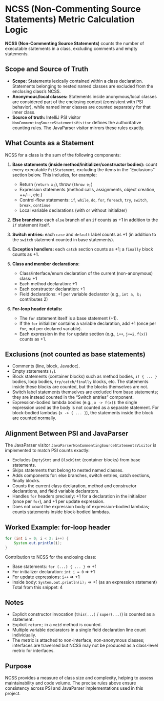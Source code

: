 # NCSS (Non-Commenting Source Statements) Metric Calculation Logic

**NCSS (Non-Commenting Source Statements)** counts the number of executable statements in a class, excluding comments and empty statements.

## Scope and Source of Truth

* **Scope:** Statements lexically contained within a class declaration. Statements belonging to nested named classes are excluded from the enclosing class’s NCSS.
* **Anonymous/local classes:** Statements inside anonymous/local classes are considered part of the enclosing context (consistent with PSI behavior), while named inner classes are counted separately for that inner class.
* **Source of truth:** IntelliJ PSI visitor `NonCommentingSourceStatementsVisitor` defines the authoritative counting rules. The JavaParser visitor mirrors these rules exactly.

## What Counts as a Statement

NCSS for a class is the sum of the following components:

1) **Base statements (inside method/initializer/constructor bodies):** count every executable `PsiStatement`, excluding the items in the “Exclusions” section below. This includes, for example:
   - Return (`return x;`), throw (`throw e;`)
   - Expression statements (method calls, assignments, object creation, ++/--, etc.)
   - Control-flow statements: `if`, `while`, `do`, `for`, `foreach`, `try`, `switch`, `break`, `continue`
   - Local variable declarations (with or without initializer)

2) **Else branches:** each `else` branch of an `if` counts as +1 in addition to the `if` statement itself.

3) **Switch entries:** each `case` and `default` label counts as +1 (in addition to the `switch` statement counted in base statements).

4) **Exception handlers:** each `catch` section counts as +1; a `finally` block counts as +1.

5) **Class and member declarations:**
   - Class/interface/enum declaration of the current (non-anonymous) class: +1
   - Each method declaration: +1
   - Each constructor declaration: +1
   - Field declarations: +1 per variable declarator (e.g., `int a, b;` contributes 2)

6) **For-loop header details:**
   - The `for` statement itself is a base statement (+1).
   - If the `for` initializer contains a variable declaration, add +1 (once per `for`, not per declared variable).
   - Each expression in the `for` update section (e.g., `i++`, `j+=2`, `f(x)`) counts as +1.

## Exclusions (not counted as base statements)

* Comments (line, block, Javadoc).
* Empty statements (`;`).
* Block statements (container blocks) such as method bodies, `if { ... }` bodies, loop bodies, `try/catch/finally` blocks, etc. The statements inside these blocks are counted, but the blocks themselves are not.
* Switch label statements themselves are excluded from base statements; they are instead counted in the “Switch entries” component.
* Expression-bodied lambda bodies (e.g., `x -> f(x)`): the single expression used as the body is not counted as a separate statement. For block-bodied lambdas (`x -> { ... }`), the statements inside the block are counted normally.

## Alignment Between PSI and JavaParser

The JavaParser visitor `JavaParserNonCommentingSourceStatementsVisitor` is implemented to match PSI counts exactly:

* Excludes `EmptyStmt` and `BlockStmt` (container blocks) from base statements.
* Skips statements that belong to nested named classes.
* Adds components for: else branches, switch entries, catch sections, finally blocks.
* Counts the current class declaration, method and constructor declarations, and field variable declarators.
* Handles `for` headers precisely: +1 for a declaration in the initializer (once per `for`), and +1 per update expression.
* Does not count the expression body of expression-bodied lambdas; counts statements inside block-bodied lambdas.

## Worked Example: for-loop header

```java
for (int i = 0; i < 3; i++) {
    System.out.println(i);
}
```

Contribution to NCSS for the enclosing class:
* Base statements: `for (...) { ... }` => +1
* For initializer declaration: `int i = 0` => +1
* For update expressions: `i++` => +1
* Inside body: `System.out.println(i);` => +1 (as an expression statement)
Total from this snippet: 4

## Notes

* Explicit constructor invocation (`this(...)` / `super(...)`) is counted as a statement.
* Explicit `return;` in a `void` method is counted.
* Multiple variable declarators in a single field declaration line count individually.
* The metric is attached to non-interface, non-anonymous classes; interfaces are traversed but NCSS may not be produced as a class-level metric for interfaces.

## Purpose

NCSS provides a measure of class size and complexity, helping to assess maintainability and code volume. The precise rules above ensure consistency across PSI and JavaParser implementations used in this project.
